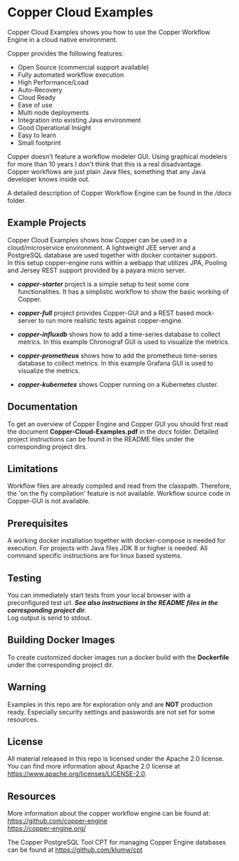 Copper Cloud Examples
===============
Copper Cloud Examples shows you how to use the Copper Workflow Engine in a cloud native environment. 
  
Copper provides the following features:
- Open Source (commercial support available)
- Fully automated workflow execution
- High Performance/Load
- Auto-Recovery
- Cloud Ready
- Ease of use
- Multi node deployments
- Integration into existing Java environment
- Good Operational Insight
- Easy to learn
- Small footprint


Copper doesn't feature a workflow modeler GUI.
Using graphical modelers for more than 10 years I don't think that this is a real disadvantage.  
Copper workflows are just plain Java files, something that any Java developer knows inside out.

A detailed description of Copper Workflow Engine can be found in the */docs* folder.

Example Projects
----------------
Copper Cloud Examples shows how Copper can be used in a cloud/microservice environment.
A lightweight JEE server and a PostgreSQL database are used together with docker container support.    
In this setup copper-engine runs within a webapp that utilizes JPA, Pooling and Jersey REST support provided by a
payara micro server.

- ***copper-starter*** project is a simple setup to test some core functionalities. It has a simplistic workflow to show the basic 
working of Copper.

- ***copper-full*** project provides Copper-GUI and a REST based mock-server to run more realistic tests against copper-engine.

- ***copper-influxdb*** shows how to add a time-series database to collect metrics. 
In this example Chronograf GUI is used to visualize the metrics.

- ***copper-prometheus*** shows how to add the prometheus time-series database to collect metrics.
In this example Grafana GUI is used to visualize the metrics.

- ***copper-kubernetes*** shows Copper running on a Kubernetes cluster. 

Documentation
-------------
To get an overview of Copper Engine and Copper GUI you should first read the document **Copper-Cloud-Examples.pdf** in the
*docs* folder.
Detailed project instructions can be found in the README files under the corresponding project dirs.

Limitations
-----------
Workflow files are already compiled and read from the classpath. Therefore, the 'on the fly
compilation' feature is not available. Workflow source code in Copper-GUI is not available.   

Prerequisites
------------- 
A working docker installation together with docker-compose is needed for execution.
For projects with Java files JDK 8 or higher is needed. 
All command specific instructions are for linux based systems.
 
Testing
------
You can immediately start tests from your local browser with a preconfigured test url. 
***See also instructions in the README files in the corresponding project dir***.   
Log output is send to stdout. 

Building Docker Images
----------------------
To create customized docker images run a docker build with the **Dockerfile** under the corresponding project dir. 

Warning
-------
Examples in this repo are for exploration only and are **NOT** production ready. 
Especially security settings and passwords are not set for some resources.  

License
-------
All material released in this repo is licensed under the Apache 2.0 license.  
You can find more information about Apache 2.0 license at https://www.apache.org/licenses/LICENSE-2.0.

Resources
---------
More information about the copper workflow engine can be found at:  
https://github.com/copper-engine   
https://copper-engine.org/

The Copper PostgreSQL Tool CPT for managing Copper Engine databases can be found at https://github.com/klumw/cpt




